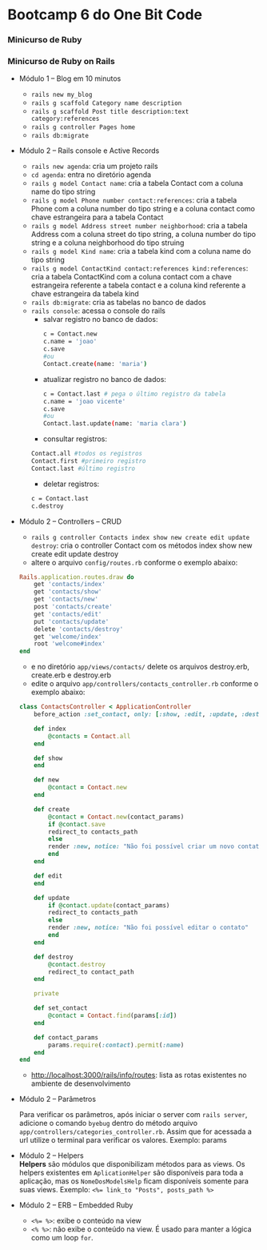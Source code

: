 # Bootcamp 6 do One Bit Code

### Minicurso de Ruby

### Minicurso de Ruby on Rails
- Módulo 1 – Blog em 10 minutos
    - `rails new my_blog`
    - `rails g scaffold Category name description`
    - `rails g scaffold Post title description:text category:references`
    - `rails g controller Pages home`
    - `rails db:migrate`

- Módulo 2 – Rails console e Active Records
    - `rails new agenda`: cria um projeto rails
    - `cd agenda`: entra no diretório agenda
    - `rails g model Contact name`: cria a tabela Contact com a coluna name do tipo string
    - `rails g model Phone number contact:references`: cria a tabela Phone com a coluna number do tipo string e a coluna contact como chave estrangeira para a tabela Contact
    - `rails g model Address street number neighborhood`: cria a tabela Address com a coluna street do tipo string, a coluna number do tipo string e a coluna neighborhood do tipo struing
    - `rails g model Kind name`: cria a tabela kind com a coluna name do tipo string 
    - `rails g model ContactKind contact:references kind:references`: cria a tabela ContactKind com a coluna contact com a chave estrangeira referente a tabela contact e a coluna kind referente a chave estrangeira da tabela kind
    - `rails db:migrate`: cria as tabelas no banco de dados
    - `rails console`: acessa o console do rails
        - salvar registro no banco de dados:
            ```bash
            c = Contact.new
            c.name = 'joao'
            c.save
            #ou
            Contact.create(name: 'maria')
            ```
        - atualizar registro no banco de dados:
            ```bash
            c = Contact.last # pega o último registro da tabela
            c.name = 'joao vicente'
            c.save
            #ou
            Contact.last.update(name: 'maria clara')
            ```
        - consultar registros:
        ```bash
        Contact.all #todos os registros
        Contact.first #primeiro registro
        Contact.last #último registro
        ```
        - deletar registros:
        ```bash
        c = Contact.last
        c.destroy
        ```
- Módulo 2 – Controllers – CRUD
    - `rails g controller Contacts index show new create edit update destroy`: cria o controller Contact com os métodos index show new create edit update destroy
    - altere o arquivo `config/routes.rb` conforme o exemplo abaixo:
    ```ruby
    Rails.application.routes.draw do
        get 'contacts/index'
        get 'contacts/show'
        get 'contacts/new'
        post 'contacts/create'
        get 'contacts/edit'
        put 'contacts/update'
        delete 'contacts/destroy'
        get 'welcome/index'
        root 'welcome#index'
    end
    ```
    - e no diretório `app/views/contacts/` delete os arquivos destroy.erb, create.erb e destroy.erb
    - edite o arquivo `app/controllers/contacts_controller.rb` conforme o exemplo abaixo:
    ```ruby
    class ContactsController < ApplicationController
        before_action :set_contact, only: [:show, :edit, :update, :destroy]

        def index
            @contacts = Contact.all
        end

        def show
        end

        def new
            @contact = Contact.new
        end

        def create
            @contact = Contact.new(contact_params)
            if @contact.save
            redirect_to contacts_path
            else
            render :new, notice: "Não foi possível criar um novo contato"
            end
        end

        def edit
        end

        def update
            if @contact.update(contact_params)
            redirect_to contacts_path
            else
            render :new, notice: "Não foi possível editar o contato"
            end
        end

        def destroy
            @contact.destroy
            redirect_to contact_path
        end

        private

        def set_contact
            @contact = Contact.find(params[:id])
        end

        def contact_params
            params.require(:contact).permit(:name)
        end
    end
    ```
    - [http://localhost:3000/rails/info/routes](http://localhost:3000/rails/info/routes): lista as rotas existentes no ambiente de desenvolvimento

- Módulo 2 – Parâmetros

    Para verificar os parâmetros, após iniciar o server com `rails server`, adicione o comando `byebug` dentro do método arquivo `app/controllers/categories_controller.rb`. Assim que for acessada a url utilize o terminal para verificar os valores. Exemplo: params

- Módulo 2 – Helpers    
**Helpers** são módulos que disponibilizam métodos para as views. Os helpers existentes em `AplicationHelper` são disponíveis para toda a aplicação, mas os `NomeDosModelsHelp` ficam disponíveis somente para suas views. Exemplo: `<%= link_to "Posts", posts_path %>`

- Módulo 2 – ERB – Embedded Ruby
    - `<%= %>`: exibe o conteúdo na view
    - `<% %>`: não exibe o conteúdo na view. É usado para manter a lógica como um loop `for`.
